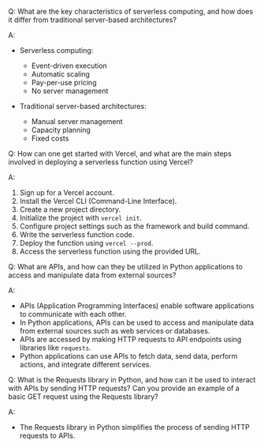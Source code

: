 Q: What are the key characteristics of serverless computing, and how does it differ from traditional server-based architectures?

A:
- Serverless computing:
  - Event-driven execution
  - Automatic scaling
  - Pay-per-use pricing
  - No server management

- Traditional server-based architectures:
  - Manual server management
  - Capacity planning
  - Fixed costs


Q: How can one get started with Vercel, and what are the main steps involved in deploying a serverless function using Vercel?

A:
1. Sign up for a Vercel account.
2. Install the Vercel CLI (Command-Line Interface).
3. Create a new project directory.
4. Initialize the project with `vercel init`.
5. Configure project settings such as the framework and build command.
6. Write the serverless function code.
7. Deploy the function using `vercel --prod`.
8. Access the serverless function using the provided URL.


Q: What are APIs, and how can they be utilized in Python applications to access and manipulate data from external sources?

A:
- APIs (Application Programming Interfaces) enable software applications to communicate with each other.
- In Python applications, APIs can be used to access and manipulate data from external sources such as web services or databases.
- APIs are accessed by making HTTP requests to API endpoints using libraries like `requests`.
- Python applications can use APIs to fetch data, send data, perform actions, and integrate different services.


Q: What is the Requests library in Python, and how can it be used to interact with APIs by sending HTTP requests? Can you provide an example of a basic GET request using the Requests library?

A:
- The Requests library in Python simplifies the process of sending HTTP requests to APIs.
